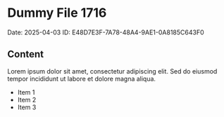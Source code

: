 # Dummy File 1716

Date: 2025-04-03
ID: E48D7E3F-7A78-48A4-9AE1-0A8185C643F0

## Content

Lorem ipsum dolor sit amet, consectetur adipiscing elit.
Sed do eiusmod tempor incididunt ut labore et dolore magna aliqua.

* Item 1
* Item 2
* Item 3
